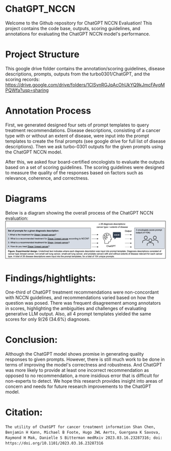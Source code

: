 # ChatGPT_NCCN
Welcome to the Github repository for ChatGPT NCCN Evaluation! This project contains the code base, outputs, scoring guidelines, and annotations for evaluating the ChatGPT NCCN model's performance.

# Project Structure

This google drive folder contains the annotation/scoring guidelines, disease descriptions, prompts, outputs from the turbo0301/ChatGPT, and the scoring records:
https://drive.google.com/drive/folders/1ClSynRGJqAcOhUkYQ9kJmcFAyqMPQWfa?usp=sharing

# Annotation Process

First, we generated designed four sets of prompt templates to query treatment recommendations. Disease descriptions, consisting of a cancer type with or without an extent of disease, were input into the prompt templates to create the final prompts (see google drive for full list of disease descriptions). Then we ask turbo-0301 outputs for the given prompts using the ChatGPT NCCN model. 

After this, we asked four board-certified oncologists to evaluate the outputs based on a set of scoring guidelines. The scoring guidelines were designed to measure the quality of the responses based on factors such as relevance, coherence, and correctness.

# Diagrams

Below is a diagram showing the overall process of the ChatGPT NCCN evaluation:
![ChatGPT NCCN Evaluation Diagram](diagram.png)


# Findings/hightlights:

One-third of ChatGPT treatment recommendations were non-concordant with NCCN guidelines, and recommendations varied based on how the question was posed. There was frequent disagreement among annotators in scores, highlighting the ambiguities and challenges of evaluating generative LLM output. Also, all 4 prompt templates yielded the same scores for only 9/26 (34.6%) diagnoses.


# Conclusion:

Although the ChatGPT model shows promise in generating quality responses to given prompts. However, there is still much work to be done in terms of improving the model's correctness and robustness. And ChatGPT was more likely to provide at least one incorrect recommendation as opposed to no recommendation, a more insidious error that is difficult for non-experts to detect. 
We hope this research provides insight into areas of concern and needs for future research improvements to the ChatGPT model.


# Citation:
  `The utility of ChatGPT for cancer treatment information
Shan Chen, Benjamin H Kann, Michael B Foote, Hugo JWL Aerts, Guergana K Savova, Raymond H Mak, Danielle S Bitterman
medRxiv 2023.03.16.23287316; doi: https://doi.org/10.1101/2023.03.16.23287316`
